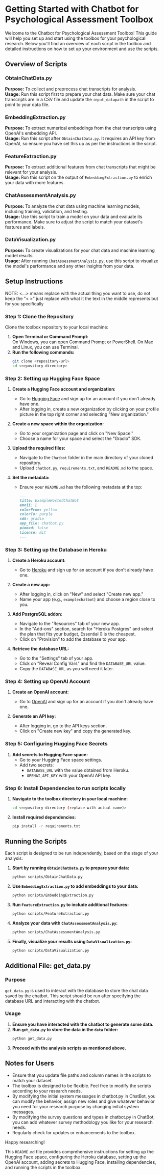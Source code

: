 # Getting Started with Chatbot for Psychological Assessment Toolbox

Welcome to the Chatbot for Psychological Assessment Toolbox! This guide will help you set up and start using the toolbox for your psychological research. Below you'll find an overview of each script in the toolbox and detailed instructions on how to set up your environment and use the scripts.

## Overview of Scripts

### ObtainChatData.py
**Purpose:** To collect and preprocess chat transcripts for analysis.  
**Usage:** Run this script first to prepare your chat data. Make sure your chat transcripts are in a CSV file and update the `input_datapath` in the script to point to your data file.

### EmbeddingExtraction.py
**Purpose:** To extract numerical embeddings from the chat transcripts using OpenAI's embedding API.  
**Usage:** Run this script after `ObtainChatData.py`. It requires an API key from OpenAI, so ensure you have set this up as per the instructions in the script.

### FeatureExtraction.py
**Purpose:** To extract additional features from chat transcripts that might be relevant for your analysis.  
**Usage:** Run this script on the output of `EmbeddingExtraction.py` to enrich your data with more features.

### ChatAssessmentAnalysis.py
**Purpose:** To analyze the chat data using machine learning models, including training, validation, and testing.  
**Usage:** Use this script to train a model on your data and evaluate its performance. Make sure to adjust the script to match your dataset's features and labels.

### DataVisualization.py
**Purpose:** To create visualizations for your chat data and machine learning model results.  
**Usage:** After running `ChatAssessmentAnalysis.py`, use this script to visualize the model's performance and any other insights from your data.

## Setup Instructions

NOTE: <...> means replace with the actual thing you want to use, do not keep the "< >" just replace with what it the text in the middle represents but for you specifically
### Step 1: Clone the Repository
Clone the toolbox repository to your local machine:

1. **Open Terminal or Command Prompt:**  
   On Windows, you can open Command Prompt or PowerShell. On Mac and Linux, you can use Terminal.
2. **Run the following commands:**
   ```sh
   git clone <repository-url>
   cd <repository-directory>
   ```

### Step 2: Setting up Hugging Face Space

1. **Create a Hugging Face account and organization:**
   - Go to [Hugging Face](https://huggingface.co) and sign up for an account if you don't already have one.
   - After logging in, create a new organization by clicking on your profile picture in the top right corner and selecting "New organization."

2. **Create a new space within the organization:**
   - Go to your organization page and click on "New Space."
   - Choose a name for your space and select the "Gradio" SDK.

3. **Upload the required files:**
   - Navigate to the `Chatbot` folder in the main directory of your cloned repository.
   - Upload `chatbot.py`, `requirements.txt`, and `README.md` to the space.

4. **Set the metadata:**
   - Ensure your `README.md` has the following metadata at the top:
     ```md
     ---
     title: ExampleHostedChatBot
     emoji: 💬
     colorFrom: yellow
     colorTo: purple
     sdk: gradio
     app_file: chatbot.py
     pinned: false
     license: mit
     ---
     ```

### Step 3: Setting up the Database in Heroku

1. **Create a Heroku account:**
   - Go to [Heroku](https://www.heroku.com) and sign up for an account if you don't already have one.

2. **Create a new app:**
   - After logging in, click on "New" and select "Create new app."
   - Name your app (e.g., `examplechatbot`) and choose a region close to you.

3. **Add PostgreSQL addon:**
   - Navigate to the "Resources" tab of your new app.
   - In the "Add-ons" section, search for "Heroku Postgres" and select the plan that fits your budget, Essential 0 is the cheapest.
   - Click on "Provision" to add the database to your app.

4. **Retrieve the database URL:**
   - Go to the "Settings" tab of your app.
   - Click on "Reveal Config Vars" and find the `DATABASE_URL` value.
   - Copy the `DATABASE_URL` as you will need it later.

### Step 4: Setting up OpenAI Account

1. **Create an OpenAI account:**
   - Go to [OpenAI](https://www.openai.com) and sign up for an account if you don't already have one.

2. **Generate an API key:**
   - After logging in, go to the API keys section.
   - Click on "Create new key" and copy the generated key.

### Step 5: Configuring Hugging Face Secrets

1. **Add secrets to Hugging Face space:**
   - Go to your Hugging Face space settings.
   - Add two secrets:
     - `DATABASE_URL` with the value obtained from Heroku.
     - `OPENAI_API_KEY` with your OpenAI API key.

### Step 6: Install Dependencies to run scripts locally

1. **Navigate to the toolbox directory in your local machine:**
   ```sh
   cd <repository-directory (replace with actual name)>
   ```
2. **Install required dependencies:**
   ```sh
   pip install -r requirements.txt
   ```

## Running the Scripts

Each script is designed to be run independently, based on the stage of your analysis:

1. **Start by running `ObtainChatData.py` to prepare your data:**
   ```sh
   python scripts/ObtainChatData.py
   ```
2. **Use `EmbeddingExtraction.py` to add embeddings to your data:**
   ```sh
   python scripts/EmbeddingExtraction.py
   ```
3. **Run `FeatureExtraction.py` to include additional features:**
   ```sh
   python scripts/FeatureExtraction.py
   ```
4. **Analyze your data with `ChatAssessmentAnalysis.py`:**
   ```sh
   python scripts/ChatAssessmentAnalysis.py
   ```
5. **Finally, visualize your results using `DataVisualization.py`:**
   ```sh
   python scripts/DataVisualization.py
   ```

## Additional File: get_data.py

### Purpose
`get_data.py` is used to interact with the database to store the chat data saved by the chatbot. This script should be run after specifying the database URL and interacting with the chatbot.

### Usage
1. **Ensure you have interacted with the chatbot to generate some data.**
2. **Run `get_data.py` to store the data in the `data` folder:**
   ```sh
   python get_data.py
   ```
3. **Proceed with the analysis scripts as mentioned above.**

## Notes for Users

- Ensure that you update file paths and column names in the scripts to match your dataset.
- The toolbox is designed to be flexible. Feel free to modify the scripts according to your research needs.
- By modifying the initial system messages in chatbot.py in ChatBot, you can modify the behavior, assign new roles and give whatever behavior you need for your research purpose by changing initial system messages.
- By modifying the survey questions and types in chatbot.py in ChatBot, you can add whatever survey methodology you like for your research needs. 
- Regularly check for updates or enhancements to the toolbox.

Happy researching!

This `README.md` file provides comprehensive instructions for setting up the Hugging Face space, configuring the Heroku database, setting up the OpenAI account, adding secrets to Hugging Face, installing dependencies, and running the scripts in the toolbox.
